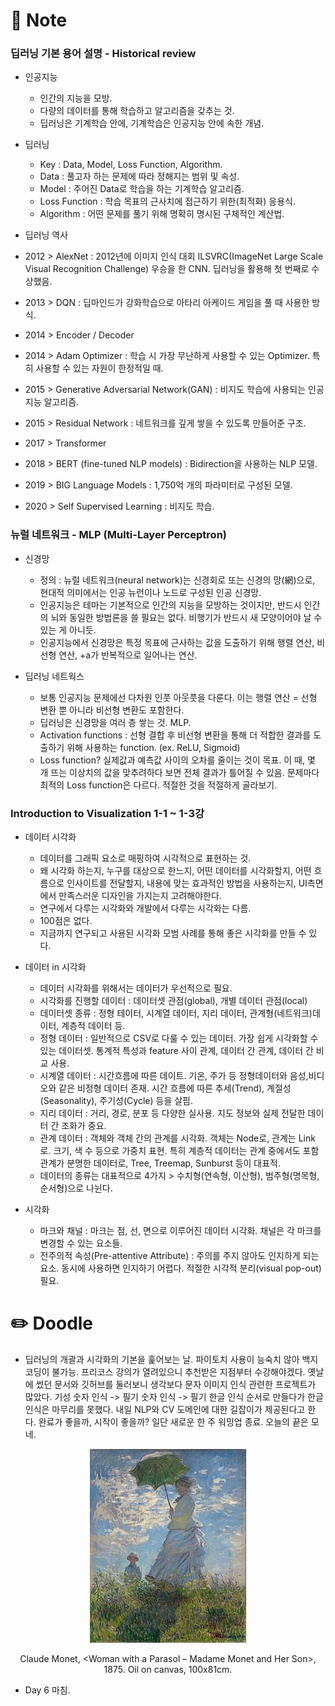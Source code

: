 # :orange_book: Note 

### 딥러닝 기본 용어 설명 - Historical review

- 인공지능

  - 인간의 지능을 모방.
  - 다량의 데이터를 통해 학습하고 알고리즘을 갖추는 것.
  - 딥러닝은 기계학습 안에, 기계학습은 인공지능 안에 속한 개념.

- 딥러닝

  - Key : Data, Model, Loss Function, Algorithm.
  - Data : 풀고자 하는 문제에 따라 정해지는 범위 및 속성.
  - Model : 주어진 Data로 학습을 하는 기계학습 알고리즘.
  - Loss Function : 학습 목표의 근사치에 접근하기 위한(최적화) 응용식.
  - Algorithm : 어떤 문제를 풀기 위해 명확히 명시된 구체적인 계산법.

- 딥러닝 역사

 - 2012 > AlexNet :  2012년에 이미지 인식 대회 ILSVRC(ImageNet Large Scale Visual Recognition Challenge) 우승을 한 CNN. 딥러닝을 활용해 첫 번째로 수상했음.
 - 2013 > DQN : 딥마인드가 강화학습으로 아타리 아케이드 게임을 풀 때 사용한 방식.
 - 2014 > Encoder / Decoder
 - 2014 > Adam Optimizer : 학습 시 가장 무난하게 사용할 수 있는 Optimizer. 특히 사용할 수 있는 자원이 한정적일 때.
 - 2015 > Generative Adversarial Network(GAN) : 비지도 학습에 사용되는 인공지능 알고리즘.
 - 2015 > Residual Network : 네트워크를 깊게 쌓을 수 있도록 만들어준 구조.
 - 2017 > Transformer
 - 2018 > BERT (fine-tuned NLP models) : Bidirection을 사용하는 NLP 모델.
 - 2019 > BIG Language Models : 1,750억 개의 파라미터로 구성된 모델.
 - 2020 > Self Supervised Learning : 비지도 학습.

### 뉴럴 네트워크 - MLP (Multi-Layer Perceptron)

- 신경망

  - 정의 : 뉴럴 네트워크(neural network)는 신경회로 또는 신경의 망(網)으로, 현대적 의미에서는 인공 뉴런이나 노드로 구성된 인공 신경망.
  - 인공지능은 테마는 기본적으로 인간의 지능을 모방하는 것이지만, 반드시 인간의 뇌와 동일한 방법론을 쓸 필요는 없다. 비행기가 반드시 새 모양이어야 날 수 있는 게 아니듯.
  - 인공지능에서 신경망은 특정 목표에 근사하는 값을 도출하기 위해 행렬 연산, 비선형 연산, +a가 반복적으로 일어나는 연산.

- 딥러닝 네트웍스

  - 보통 인공지능 문제에선 다차원 인풋 아웃풋을 다룬다. 이는 행렬 연산 = 선형 변환 뿐 아니라 비선형 변환도 포함한다.
  - 딥러닝은 신경망을 여러 층 쌓는 것. MLP.
  - Activation functions : 선형 결합 후 비선형 변환을 통해 더 적합한 결과를 도출하기 위해 사용하는 function. (ex. ReLU, Sigmoid)
  - Loss function? 실제값과 예측값 사이의 오차를 줄이는 것이 목표. 이 때, 몇 개 뜨는 이상치의 값을 맞추려하다 보면 전체 결과가 틀어질 수 있음. 문제마다 최적의 Loss function은 다르다. 적절한 것을 적절하게 골라보기.

### Introduction to Visualization 1-1 ~ 1-3강

- 데이터 시각화

  - 데이터를 그래픽 요소로 매핑하여 시각적으로 표현하는 것.
  - 왜 시각화 하는지, 누구를 대상으로 한느지, 어떤 데이터를 시각화할지, 어떤 흐름으로 인사이트를 전달할지, 내용에 맞는 효과적인 방법을 사용하는지, UI측면에서 만족스러운 디자인을 가지는지 고려해야한다.
  - 연구에서 다루는 시각화와 개발에서 다루는 시각화는 다름.
  - 100점은 없다.
  - 지금까지 연구되고 사용된 시각화 모범 사례를 통해 좋은 시각화를 만들 수 있다.

- 데이터 in 시각화

  - 데이터 시각화를 위해서는 데이터가 우선적으로 필요.
  - 시각화를 진행할 데이터 : 데이터셋 관점(global), 개별 데이터 관점(local)
  - 데이터셋 종류 : 정형 테이터, 시계열 데이터, 지리 데이터, 관계형(네트워크)데이터, 계층적 데이터 등.
  - 정형 데이터 : 일반적으로 CSV로 다룰 수 있는 데이터. 가장 쉽게 시각화할 수 있는 데이터셋. 통계적 특성과 feature 사이 관계, 데이터 간 관계, 데이터 간 비교 사용.
  - 시계열 데이터 : 시간흐름에 따른 데이트. 기온, 주가 등 정형데이터와 음성,비디오와 같은 비정형 데이터 존재. 시간 흐름에 따른 추세(Trend), 계절성(Seasonality), 주기성(Cycle) 등을 살핌.
  - 지리 데이터 : 거리, 경로, 분포 등 다양한 실사용. 지도 정보와 실제 전달한 데이터 간 조화가 중요.
  - 관계 데이터 : 객체와 객체 간의 관계를 시각화. 객체는 Node로, 관계는 Link로. 크기, 색 수 등으로 가중치 표현. 특히 계층적 데이터는 관계 중에서도 포함 관계가 분명한 데이터로, Tree, Treemap, Sunburst 등이 대표적.
  - 데이터의 종류는 대표적으로 4가지 > 수치형(연속형, 이산형), 범주형(명목형, 순서형)으로 나뉜다.

- 시각화

  - 마크와 채널 : 마크는 점, 선, 면으로 이루어진 데이터 시각화. 채널은 각 마크를 변경할 수 있는 요소들.
  - 전주의적 속성(Pre-attentive Attribute) : 주의를 주지 않아도 인지하게 되는 요소. 동시에 사용하면 인지하기 어렵다. 적절한 시각적 분리(visual pop-out) 필요.

# :pencil2: Doodle

- 딥러닝의 개괄과 시각화의 기본을 훑어보는 날. 파이토치 사용이 능숙치 않아 백지 코딩이 불가능. 프리코스 강의가 열려있으니 추천받은 지점부터 수강해야겠다. 옛날에 썼던 문서와 깃허브를 둘러보니 생각보다 문자 이미지 인식 관련한 프로젝트가 많았다. 기성 숫자 인식 -> 필기 숫자 인식 -> 필기 한글 인식 순서로 만들다가 한글 인식은 마무리를 못했다. 내일 NLP와 CV 도메인에 대한 길잡이가 제공된다고 한다. 완료가 좋을까, 시작이 좋을까? 일단 새로운 한 주 워밍업 종료. 오늘의 끝은 모네.

<p align="center"><img src="https://github.com/iamtrueline/Boostcamp_AI_Tech_Note/blob/main/images/Claude_Monet_1875_Woman_with_a_Parasol_Madame_Monet_and_Her_Son.jpg"></p>
<p align="center">Claude Monet, &ltWoman with a Parasol – Madame Monet and Her Son&gt, 1875. Oil on canvas, 100x81cm.</p>

- Day 6 마침.
